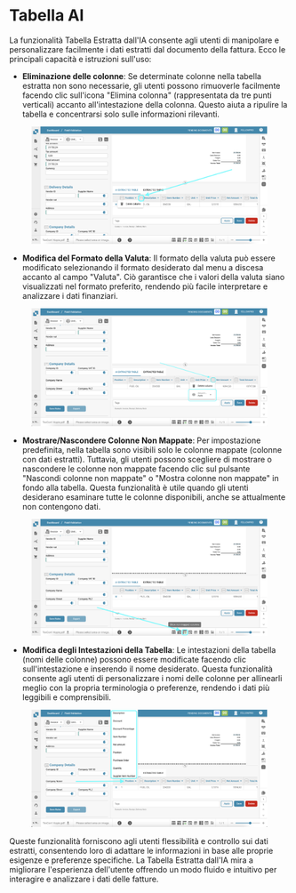 # Tabella AI

La funzionalità Tabella Estratta dall'IA consente agli utenti di manipolare e personalizzare facilmente i dati estratti dal documento della fattura. Ecco le principali capacità e istruzioni sull'uso:

* **Eliminazione delle colonne**: Se determinate colonne nella tabella estratta non sono necessarie, gli utenti possono rimuoverle facilmente facendo clic sull'icona "Elimina colonna" (rappresentata da tre punti verticali) accanto all'intestazione della colonna. Questo aiuta a ripulire la tabella e concentrarsi solo sulle informazioni rilevanti.

<figure><img src="../../.gitbook/assets/ai-table1.png" alt=""><figcaption></figcaption></figure>

* **Modifica del Formato della Valuta**: Il formato della valuta può essere modificato selezionando il formato desiderato dal menu a discesa accanto al campo "Valuta". Ciò garantisce che i valori della valuta siano visualizzati nel formato preferito, rendendo più facile interpretare e analizzare i dati finanziari.

<figure><img src="../../.gitbook/assets/ai-table2.png" alt=""><figcaption></figcaption></figure>

* **Mostrare/Nascondere Colonne Non Mappate**: Per impostazione predefinita, nella tabella sono visibili solo le colonne mappate (colonne con dati estratti). Tuttavia, gli utenti possono scegliere di mostrare o nascondere le colonne non mappate facendo clic sul pulsante "Nascondi colonne non mappate" o "Mostra colonne non mappate" in fondo alla tabella. Questa funzionalità è utile quando gli utenti desiderano esaminare tutte le colonne disponibili, anche se attualmente non contengono dati.

<figure><img src="../../.gitbook/assets/ai-table3.png" alt=""><figcaption></figcaption></figure>

* **Modifica degli Intestazioni della Tabella**: Le intestazioni della tabella (nomi delle colonne) possono essere modificate facendo clic sull'intestazione e inserendo il nome desiderato. Questa funzionalità consente agli utenti di personalizzare i nomi delle colonne per allinearli meglio con la propria terminologia o preferenze, rendendo i dati più leggibili e comprensibili.

<figure><img src="../../.gitbook/assets/ai-table4.png" alt=""><figcaption></figcaption></figure>

Queste funzionalità forniscono agli utenti flessibilità e controllo sui dati estratti, consentendo loro di adattare le informazioni in base alle proprie esigenze e preferenze specifiche. La Tabella Estratta dall'IA mira a migliorare l'esperienza dell'utente offrendo un modo fluido e intuitivo per interagire e analizzare i dati delle fatture.
